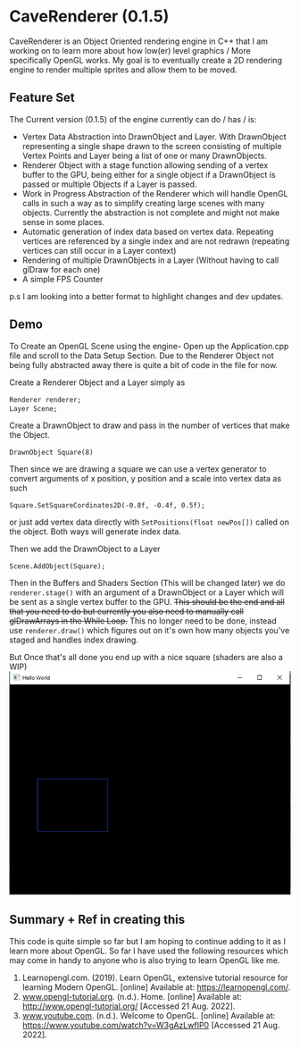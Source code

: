 # CaveRenderer (0.1.5)
CaveRenderer is an Object Oriented rendering engine in C++ that I am working on to learn more about how low(er) level graphics / More specifically OpenGL works. My goal is to eventually create a 2D rendering engine to render multiple sprites and allow them to be moved. 

## Feature Set
The Current version (0.1.5) of the engine currently can do / has / is:
- Vertex Data Abstraction into DrawnObject and Layer. With DrawnObject representing a single shape drawn to the screen consisting of multiple Vertex Points and Layer being a list of one or many DrawnObjects.
- Renderer Object with a stage function allowing sending of a vertex buffer to the GPU, being either for a single object if a DrawnObject is passed or multiple Objects if a Layer is passed. 
- Work in Progress Abstraction of the Renderer which will handle OpenGL calls in such a way as to simplify creating large scenes with many objects. Currently the abstraction is not complete and might not make sense in some places. 
- Automatic generation of index data based on vertex data. Repeating vertices are referenced by a single index and are not redrawn (repeating vertices can still occur in a Layer context)
- Rendering of multiple DrawnObjects in a Layer (Without having to call glDraw for each one)
- A simple FPS Counter

p.s I am looking into a better format to highlight changes and dev updates. 

## Demo 
To Create an OpenGL Scene using the engine- Open up the Application.cpp file and scroll to the Data Setup Section. Due to the Renderer Object not being fully abstracted away there is quite a bit of code in the file for now. 

Create a Renderer Object and a Layer simply as
```
Renderer renderer; 
Layer Scene;
```
Create a DrawnObject to draw and pass in the number of vertices that make the Object.
```
DrawnObject Square(8)
```
Then since we are drawing a square we can use a vertex generator to convert arguments of x position, y position and a scale into vertex data as such
```
Square.SetSquareCordinates2D(-0.8f, -0.4f, 0.5f);
```
or just add vertex data directly with `SetPositions(float newPos[])` called on the object. Both ways will generate index data.

Then we add the DrawnObject to a Layer
```
Scene.AddObject(Square);
```
Then in the Buffers and Shaders Section (This will be changed later) we do `renderer.stage()` with an argument of a DrawnObject or a Layer which will be sent as a single vertex buffer to the GPU. ~~This should be the end and all that you need to do but currently you also need to manually call glDrawArrays in the While Loop.~~ This no longer need to be done, instead use `renderer.draw()` which figures out on it's own how many objects you've staged and handles index drawing.  

But Once that's all done you end up with a nice square (shaders are also a WIP) 
![Screenshot](images/demo.png)

## Summary + Ref in creating this 
This code is quite simple so far but I am hoping to continue adding to it as I learn more about OpenGL. So far I have used the following resources which may come in handy to anyone who is also trying to learn OpenGL like me. 

1. Learnopengl.com. (2019). Learn OpenGL, extensive tutorial resource for learning Modern OpenGL. [online] Available at: https://learnopengl.com/.
2. www.opengl-tutorial.org. (n.d.). Home. [online] Available at: http://www.opengl-tutorial.org/ [Accessed 21 Aug. 2022].
3. www.youtube.com. (n.d.). Welcome to OpenGL. [online] Available at: https://www.youtube.com/watch?v=W3gAzLwfIP0 [Accessed 21 Aug. 2022].

‌
‌
‌


